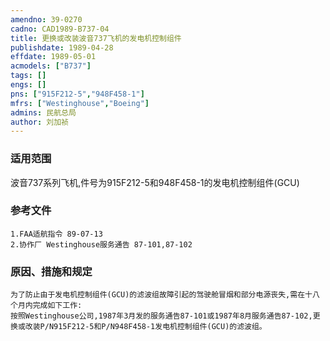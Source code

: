 ```yaml
---
amendno: 39-0270  
cadno: CAD1989-B737-04  
title: 更换或改装波音737飞机的发电机控制组件  
publishdate: 1989-04-28  
effdate: 1989-05-01  
acmodels: ["B737"]  
tags: []  
engs: []  
pns: ["915F212-5","948F458-1"]  
mfrs: ["Westinghouse","Boeing"]  
admins: 民航总局  
author: 刘加祯  
---
```

  
### 适用范围  
波音737系列飞机,件号为915F212-5和948F458-1的发电机控制组件(GCU)  
  
<!--more-->  
### 参考文件  
    1.FAA适航指令 89-07-13  
    2.协作厂 Westinghouse服务通告 87-101,87-102  
  
### 原因、措施和规定  
    为了防止由于发电机控制组件(GCU)的滤波组故障引起的驾驶舱冒烟和部分电源丧失,需在十八个月内完成如下工作:  
    按照Westinghouse公司,1987年3月发的服务通告87-101或1987年8月服务通告87-102,更换或改装P/N915F212-5和P/N948F458-1发电机控制组件(GCU)的滤波组。  
